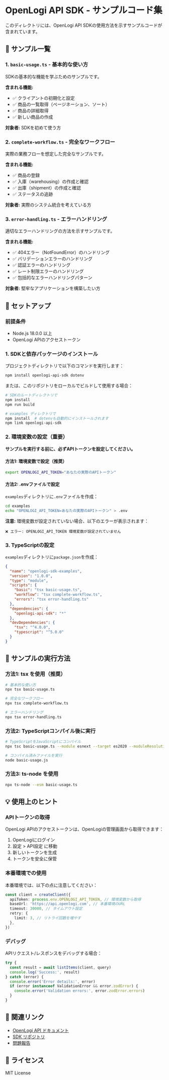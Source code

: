 # OpenLogi API SDK - サンプルコード集

このディレクトリには、OpenLogi API SDKの使用方法を示すサンプルコードが含まれています。

## 📁 サンプル一覧

### 1. `basic-usage.ts` - 基本的な使い方
SDKの基本的な機能を学ぶためのサンプルです。

**含まれる機能:**
- ✅ クライアントの初期化と設定
- ✅ 商品の一覧取得（ページネーション、ソート）
- ✅ 商品の詳細取得
- ✅ 新しい商品の作成

**対象者:** SDKを初めて使う方

### 2. `complete-workflow.ts` - 完全なワークフロー
実際の業務フローを想定した完全なサンプルです。

**含まれる機能:**
- ✅ 商品の登録
- ✅ 入庫（warehousing）の作成と確認
- ✅ 出庫（shipment）の作成と確認
- ✅ ステータスの追跡

**対象者:** 実際のシステム統合を考えている方

### 3. `error-handling.ts` - エラーハンドリング
適切なエラーハンドリングの方法を示すサンプルです。

**含まれる機能:**
- ✅ 404エラー（NotFoundError）のハンドリング
- ✅ バリデーションエラーのハンドリング
- ✅ 認証エラーのハンドリング
- ✅ レート制限エラーのハンドリング
- ✅ 包括的なエラーハンドリングパターン

**対象者:** 堅牢なアプリケーションを構築したい方

## 🚀 セットアップ

### 前提条件

- Node.js 18.0.0 以上
- OpenLogi APIのアクセストークン

### 1. SDKと依存パッケージのインストール

プロジェクトディレクトリで以下のコマンドを実行します：

```bash
npm install openlogi-api-sdk dotenv
```

または、このリポジトリをローカルでビルドして使用する場合：

```bash
# SDKのルートディレクトリで
npm install
npm run build

# examples ディレクトリで
npm install  # dotenvも自動的にインストールされます
npm link openlogi-api-sdk
```

### 2. 環境変数の設定（重要）

**サンプルを実行する前に、必ずAPIトークンを設定してください。**

#### 方法1: 環境変数で設定（推奨）

```bash
export OPENLOGI_API_TOKEN="あなたの実際のAPIトークン"
```

#### 方法2: .envファイルで設定

`examples`ディレクトリに`.env`ファイルを作成：

```bash
cd examples
echo "OPENLOGI_API_TOKEN=あなたの実際のAPIトークン" > .env
```

**注意:** 環境変数が設定されていない場合、以下のエラーが表示されます：
```
❌ エラー: OPENLOGI_API_TOKEN 環境変数が設定されていません
```

### 3. TypeScriptの設定

`examples`ディレクトリに`package.json`を作成：

```json
{
  "name": "openlogi-sdk-examples",
  "version": "1.0.0",
  "type": "module",
  "scripts": {
    "basic": "tsx basic-usage.ts",
    "workflow": "tsx complete-workflow.ts",
    "errors": "tsx error-handling.ts"
  },
  "dependencies": {
    "openlogi-api-sdk": "*"
  },
  "devDependencies": {
    "tsx": "^4.0.0",
    "typescript": "^5.0.0"
  }
}
```

## 📖 サンプルの実行方法

### 方法1: tsx を使用（推奨）

```bash
# 基本的な使い方
npx tsx basic-usage.ts

# 完全なワークフロー
npx tsx complete-workflow.ts

# エラーハンドリング
npx tsx error-handling.ts
```

### 方法2: TypeScriptコンパイル後に実行

```bash
# TypeScriptをJavaScriptにコンパイル
npx tsc basic-usage.ts --module esnext --target es2020 --moduleResolution node

# コンパイル済みファイルを実行
node basic-usage.js
```

### 方法3: ts-node を使用

```bash
npx ts-node --esm basic-usage.ts
```

## 💡 使用上のヒント

### APIトークンの取得

OpenLogi APIのアクセストークンは、OpenLogiの管理画面から取得できます：

1. OpenLogiにログイン
2. 設定 > API設定 に移動
3. 新しいトークンを生成
4. トークンを安全に保管

### 本番環境での使用

本番環境では、以下の点に注意してください：

```typescript
const client = createClient({
  apiToken: process.env.OPENLOGI_API_TOKEN, // 環境変数から取得
  baseUrl: 'https://api.openlogi.com', // 本番環境のURL
  timeout: 30000, // タイムアウト設定
  retry: {
    limit: 3, // リトライ回数を増やす
  },
})
```

### デバッグ

APIリクエスト/レスポンスをデバッグする場合：

```typescript
try {
  const result = await listItems(client, query)
  console.log('Success:', result)
} catch (error) {
  console.error('Error details:', error)
  if (error instanceof ValidationError && error.zodError) {
    console.error('Validation errors:', error.zodError.errors)
  }
}
```

## 🔗 関連リンク

- [OpenLogi API ドキュメント](https://docs.openlogi.com)
- [SDK リポジトリ](https://github.com/your-org/openlogi-api-sdk)
- [問題報告](https://github.com/your-org/openlogi-api-sdk/issues)

## 📝 ライセンス

MIT License
